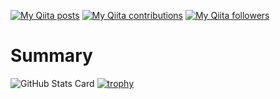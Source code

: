 [![My Qiita posts](https://qiita-badge.apiapi.app/s/masarufuruya/posts.svg)](http://qiita.com/masarufuruya)
[![My Qiita contributions](https://qiita-badge.apiapi.app/s/masarufuruya/contributions.svg)](http://qiita.com/masarufuruya)
[![My Qiita followers](https://qiita-badge.apiapi.app/s/masarufuruya/followers.svg)](http://qiita.com/masarufuruya)

# Summary
![GitHub Stats Card](https://github-readme-stats.vercel.app/api?username=masarufuruya&theme=monokai)
[![trophy](https://github-profile-trophy.vercel.app/?username=masarufuruya)](https://github.com/ryo-ma/github-profile-trophy)




